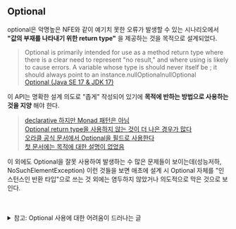 ## Optional

optional은 악명높은 NFE와 같이 예기치 못한 오류가 발생할 수 있는 시나리오에서 __"값의 부재를 나타내기 위한 return type"__ 을 제공하는 것을 목적으로 설계되었다.

> Optional is primarily intended for use as a method return type where there is a clear need to represent "no result," and where using is likely to cause errors. A variable whose type is should never itself be ; it should always point to an instance.nullOptionalnullOptional
> <br>
> [Optional (Java SE 17 & JDK 17)](https://docs.oracle.com/en/java/javase/17/docs/api/java.base/java/util/Optional.html)

이 API는 명확한 설계 의도로 "좁게" 작성되어 있기에 __목적에 반하는 방법으로 사용하는 것을 지양__ 해야 한다. <br>

> [declarative 하지만 Monad 패턴은 아님](https://www.baeldung.com/java-monads) <br>
> [Optional return type을 사용하지 않는 것이 더 나은 경우가 많다](https://www.baeldung.com/java-optional-return) <br>
> [오라클 공식 문서에서 Optional을 필드로 사용한다](https://www.oracle.com/technical-resources/articles/java/java8-optional.html) <br>
> [첫 문서에는 목적에 대한 설명이 없었음](https://docs.oracle.com/javase/8/docs/api/)

이 외에도 Optional을 잘못 사용하여 발생하는 수 많은 문제들이 보이는데(성능저하, NoSuchElementException) 이런 것들을 보면 애초에 설계 시 Optional 자체를 "인스턴스인 반환 타입"으로 쓰는 것 외에는 염두하지 않았거나 의도적으로 막은 것으로 보인다. 

<br>
<br>


<details>
<summary>참고: Optional 사용에 대한 어려움이 드러나는 글</summary>
  vJUG24이 제시한 Optional 스타일 규칙<br><br>
  1. 절대 Optional 변수 혹은 반환값에 null을 사용하지 마세요.<br>
  2. 절대 값이 있음을 증명할 수 없으면 Optional.get()를 사용하지 마세요.<br>
  3. Optional.isPresent()이나 Optional.get() 보다 다른 대체 API들을 선호하세요.<br>
  4. 값을 얻기 위해 Optional을 사용해 chaining methods를 만드는 것은 정말 좋지 않은 생각입니다.<br>
  5. 중첩된 Optional 체인이 있거나 중간 결과가 Optional인 경우 너무 복잡해질 수 있습니다.<br>
  6. 필드, 매개변수, Collections에서 Optional 사용을 피하세요. <br>
  7. Optional을 사용하여 Collection Type(List, Set, Map)을 래핑하지 마세요. 대신, 빈 Collection을 사용하여 값이 없음을 나타내세요.<br>

  출처: https://stuartmarks.wordpress.com/2016/09/27/vjug24-session-on-optional/
</details>
